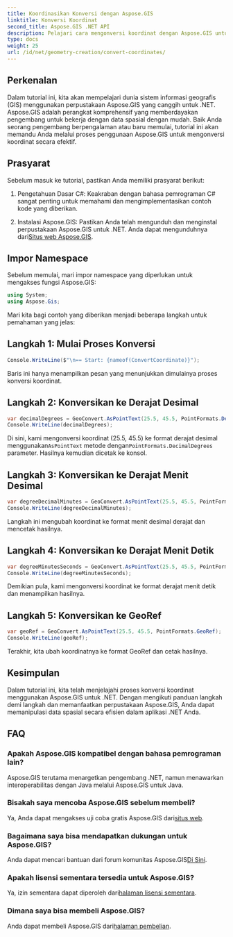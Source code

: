```yaml
---
title: Koordinasikan Konversi dengan Aspose.GIS
linktitle: Konversi Koordinat
second_title: Aspose.GIS .NET API
description: Pelajari cara mengonversi koordinat dengan Aspose.GIS untuk .NET. Panduan langkah demi langkah, prasyarat, dan FAQ disediakan.
type: docs
weight: 25
url: /id/net/geometry-creation/convert-coordinates/
---
```

## Perkenalan
Dalam tutorial ini, kita akan mempelajari dunia sistem informasi geografis (GIS) menggunakan perpustakaan Aspose.GIS yang canggih untuk .NET. Aspose.GIS adalah perangkat komprehensif yang memberdayakan pengembang untuk bekerja dengan data spasial dengan mudah. Baik Anda seorang pengembang berpengalaman atau baru memulai, tutorial ini akan memandu Anda melalui proses penggunaan Aspose.GIS untuk mengonversi koordinat secara efektif.
## Prasyarat
Sebelum masuk ke tutorial, pastikan Anda memiliki prasyarat berikut:
1. Pengetahuan Dasar C#: Keakraban dengan bahasa pemrograman C# sangat penting untuk memahami dan mengimplementasikan contoh kode yang diberikan.
  
2.  Instalasi Aspose.GIS: Pastikan Anda telah mengunduh dan menginstal perpustakaan Aspose.GIS untuk .NET. Anda dapat mengunduhnya dari[Situs web Aspose.GIS](https://releases.aspose.com/gis/net/).

## Impor Namespace
Sebelum memulai, mari impor namespace yang diperlukan untuk mengakses fungsi Aspose.GIS:
```csharp
using System;
using Aspose.Gis;
```

Mari kita bagi contoh yang diberikan menjadi beberapa langkah untuk pemahaman yang jelas:
## Langkah 1: Mulai Proses Konversi
```csharp
Console.WriteLine($"\n== Start: {nameof(ConvertCoordinate)}");
```
Baris ini hanya menampilkan pesan yang menunjukkan dimulainya proses konversi koordinat.
## Langkah 2: Konversikan ke Derajat Desimal
```csharp
var decimalDegrees = GeoConvert.AsPointText(25.5, 45.5, PointFormats.DecimalDegrees);
Console.WriteLine(decimalDegrees);
```
 Di sini, kami mengonversi koordinat (25.5, 45.5) ke format derajat desimal menggunakan`AsPointText` metode dengan`PointFormats.DecimalDegrees` parameter. Hasilnya kemudian dicetak ke konsol.
## Langkah 3: Konversikan ke Derajat Menit Desimal
```csharp
var degreeDecimalMinutes = GeoConvert.AsPointText(25.5, 45.5, PointFormats.DegreeDecimalMinutes);
Console.WriteLine(degreeDecimalMinutes);
```
Langkah ini mengubah koordinat ke format menit desimal derajat dan mencetak hasilnya.
## Langkah 4: Konversikan ke Derajat Menit Detik
```csharp
var degreeMinutesSeconds = GeoConvert.AsPointText(25.5, 45.5, PointFormats.DegreeMinutesSeconds);
Console.WriteLine(degreeMinutesSeconds);
```
Demikian pula, kami mengonversi koordinat ke format derajat menit detik dan menampilkan hasilnya.
## Langkah 5: Konversikan ke GeoRef
```csharp
var geoRef = GeoConvert.AsPointText(25.5, 45.5, PointFormats.GeoRef);
Console.WriteLine(geoRef);
```
Terakhir, kita ubah koordinatnya ke format GeoRef dan cetak hasilnya.

## Kesimpulan
Dalam tutorial ini, kita telah menjelajahi proses konversi koordinat menggunakan Aspose.GIS untuk .NET. Dengan mengikuti panduan langkah demi langkah dan memanfaatkan perpustakaan Aspose.GIS, Anda dapat memanipulasi data spasial secara efisien dalam aplikasi .NET Anda.
## FAQ
### Apakah Aspose.GIS kompatibel dengan bahasa pemrograman lain?
Aspose.GIS terutama menargetkan pengembang .NET, namun menawarkan interoperabilitas dengan Java melalui Aspose.GIS untuk Java.
### Bisakah saya mencoba Aspose.GIS sebelum membeli?
 Ya, Anda dapat mengakses uji coba gratis Aspose.GIS dari[situs web](https://releases.aspose.com/).
### Bagaimana saya bisa mendapatkan dukungan untuk Aspose.GIS?
 Anda dapat mencari bantuan dari forum komunitas Aspose.GIS[Di Sini](https://forum.aspose.com/c/gis/33).
### Apakah lisensi sementara tersedia untuk Aspose.GIS?
 Ya, izin sementara dapat diperoleh dari[halaman lisensi sementara](https://purchase.aspose.com/temporary-license/).
### Dimana saya bisa membeli Aspose.GIS?
 Anda dapat membeli Aspose.GIS dari[halaman pembelian](https://purchase.aspose.com/buy).